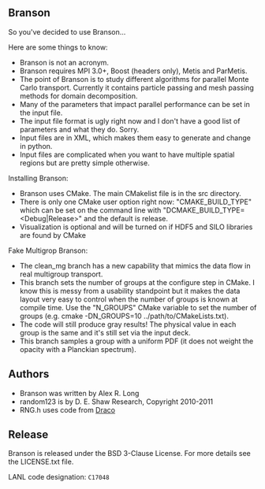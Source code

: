 
Branson
----------------

So you've decided to use Branson...

Here are some things to know:

- Branson is not an acronym.
- Branson requires MPI 3.0+, Boost (headers only), Metis and ParMetis.
- The point of Branson is to study different algorithms for parallel
 Monte Carlo transport. Currently it contains particle passing and
 mesh passing methods for domain decomposition.
- Many of the parameters that impact parallel performance can be set in the
 input file.
- The input file format is ugly right now and I don't have a good list of
 parameters and what they do. Sorry.
- Input files are in XML, which makes them easy to generate and change in
 python.
- Input files are complicated when you want to have multiple spatial regions
 but are pretty simple otherwise.

Installing Branson:

- Branson uses CMake. The main CMakelist file is in the src directory.
- There is only one CMake user option right now: "CMAKE_BUILD_TYPE" which
 can be set on the command line with "DCMAKE_BUILD_TYPE=<Debug|Release>" and
 the default is release.
- Visualization is optional and will be turned on if HDF5 and SILO libraries
are found by CMake

Fake Multigrop Branson:

- The clean_mg branch has a new capability that mimics the data flow in real
 multigroup transport.
- This branch sets the number of groups at the configure step in CMake. I know 
  this is  messy from a usability standpoint but it makes the data layout very 
  easy to control when the number of groups is known at compile time. Use
  the "N_GROUPS" CMake variable to set the number of groups (e.g. cmake
  -DN_GROUPS=10 ../path/to/CMakeLists.txt).
- The code will still produce gray results! The physical value in each group 
  is the same and it's still set via the input deck.
- This branch samples a group with a uniform PDF (it does not weight the
  opacity with a Planckian spectrum).

Authors
----------------
- Branson was written by Alex R. Long
- random123 is by D. E. Shaw Research, Copyright 2010-2011
- RNG.h uses code from [Draco](https://github.com/lanl/Draco)

Release
----------------
Branson is released under the BSD 3-Clause License. For more details see the
LICENSE.txt file.

LANL code designation: `C17048`
